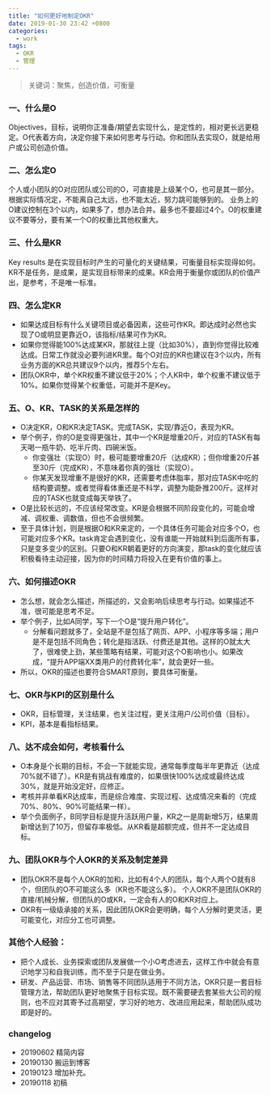 ```yaml
---
title: "如何更好地制定OKR"
date: 2019-01-30 23:42 +0800
categories:
  - work
tags:
  - OKR
  - 管理
---
```


> 关键词：聚焦，创造价值，可衡量

### 一、什么是O

Objectives，目标，说明你正准备/期望去实现什么，是定性的，相对更长远更稳定。O代表着方向，决定你接下来如何思考与行动。你和团队去实现O，就是给用户或公司创造价值。

### 二、怎么定O

个人或小团队的O对应团队或公司的O，可直接是上级某个O，也可是其一部分。根据实际情况定，不能离自己太远，也不能太近，努力跳可能够到的。
业务上的O建议控制在3个以内，如果多了，想办法合并。最多也不要超过4个。O的权重建议不要等分，要有某一个O的权重比其他权重大。

### 三、什么是KR

Key results 是在实现目标时产生的可量化的关键结果，可衡量目标实现得如何。KR不是任务，是成果，是实现目标带来的成果。KR会用于衡量你或团队的价值产出，是参考，不是唯一标准。

### 四、怎么定KR

- 如果达成目标有什么关键项目或必备因素，这些可作KR。即达成时必然也实现了O或明显更靠近O，该指标/结果可作为KR。
- 如果你觉得能100%达成某KR，那就往上提（比如30%），直到你觉得比较难达成。日常工作就没必要列进KR里。每个O对应的KR也建议在3个以内，所有业务方面的KR总共建议9个以内，推荐5个左右。
- 团队OKR中，单个KR权重不建议低于20%；个人KR中，单个权重不建议低于10%。如果你觉得某个权重低，可能并不是Key。

### 五、O、KR、TASK的关系是怎样的

- O决定KR，O和KR决定TASK。完成TASK，实现/靠近O，表现为KR。
- 举个例子，你的O是变得更强壮，其中一个KR是增重20斤，对应的TASK有每天喝一瓶牛奶、吃半斤肉、四碗米饭。
  - 你变强壮（实现O）时，极可能要增重20斤（达成KR）；但你增重20斤甚至30斤（完成KR），不意味着你真的强壮（实现O）。
  - 你某天发现增重不是很好的KR，还需要考虑体脂率，那对应TASK中吃的结构要调整。或者觉得看体重还是不科学，调整为能卧推200斤。这样对应的TASK也就变成每天举铁了。
- O是比较长远的，不应该经常改变。KR是会根据不同阶段变化的，可能会增减、调权重、调数值，但也不会很频繁。
- 至于具体计划，则是根据O和KR来定的，一个具体任务可能会对应多个O，也可能对应多个KR。task肯定会遇到变化，没有谁能一开始就料到后面所有事，只是变多变少的区别。只要O和KR朝着更好的方向演变，那task的变化就应该积极看待主动迎接，因为你的时间精力将投入在更有价值的事上。

### 六、如何描述OKR

- 怎么想，就会怎么描述，所描述的，又会影响后续思考与行动。如果描述不准，很可能是思考不足。
- 举个例子，比如A同学，写下一个O是“提升用户转化”。
  - 分解看问题就多了，全站是不是包括了网页、APP、小程序等多端；用户是不是包括不同角色；转化是指活跃、付费还是其他。这样的O就太大了，很难使上劲，某些策略有结果，可能对这个O影响也小。如果改成，“提升APP端XX类用户的付费转化率”，就会更好一些。
- 所以，OKR的描述也要符合SMART原则，要具体可衡量。

### 七、OKR与KPI的区别是什么

- OKR，目标管理，关注结果，也关注过程，更关注用户/公司价值（目标）。
- KPI，基本是看指标结果。

### 八、达不成会如何，考核看什么

- O本身是个长期的目标，不会一下就能实现，通常每季度每半年更靠近（达成70%就不错了）。KR是有挑战有难度的，如果很快100%达成或最终达成30%，就是开始没定好，应修正。
- 考核并非单看KR达成率，而是综合难度、实现过程、达成情况来看的（完成70%、80%、90%可能结果一样）。
- 举个负面例子，B同学目标是提升活跃用户量，KR之一是周新增5万，结果周新增达到了10万，但留存率极低。从KR看是超额完成，但并不一定达成目标。

### 九、团队OKR与个人OKR的关系及制定差异

- 团队OKR不是每个人OKR的加和，比如有4个人的团队，每个人两个O就有8个，但团队的O不可能这么多（KR也不能这么多）。
个人OKR不是团队OKR的直接/机械分解，但团队的O或KR，一定会有人的O和KR对应上。
- OKR有一级级承接的关系，因此团队OKR会更明确，每个人分解时更灵活，更可能变化，对应分工也可调整。

### 其他个人经验：
- 把个人成长、业务探索或团队发展做一个小O考虑进去，这样工作中就会有意识地学习和自我训练，而不至于只是在做业务。
- 研发、产品运营、市场、销售等不同团队适用于不同方法，OKR只是一套目标管理方法，帮助团队更好地聚焦于目标实现。既不需要硬去套某些大公司的规则，也不应对其寄予过高期望，学习好的地方、改进应用起来，帮助团队成功即是好的。



### changelog

- 20190602 精简内容
- 20190130 搬运到博客
- 20190123 增加补充。
- 20190118 初稿
